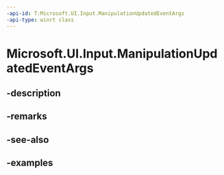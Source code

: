 ```yaml
---
-api-id: T:Microsoft.UI.Input.ManipulationUpdatedEventArgs
-api-type: winrt class
---
```


# Microsoft.UI.Input.ManipulationUpdatedEventArgs

<!--
public sealed class ManipulationUpdatedEventArgs
-->


## -description

## -remarks

## -see-also

## -examples


